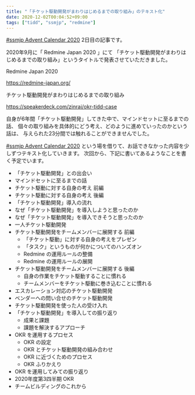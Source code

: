 ```yaml
---
title: "「チケット駆動開発がまわりはじめるまでの取り組み」のテキスト化"
date: 2020-12-02T00:04:52+09:00
tags: ["tidd", "ssmjp", "redmine"]
---
```


[#ssmjp Advent Calendar 2020](https://adventar.org/calendars/5210) 2日目の記事です。

2020年9月に「 Redmine Japan 2020 」にて
「チケット駆動開発がまわりはじめるまでの取り組み」というタイトルで発表させていただきました。

Redmine Japan 2020

https://redmine-japan.org/

チケット駆動開発がまわりはじめるまでの取り組み

https://speakerdeck.com/zinrai/okr-tidd-case

自身が6年間「チケット駆動開発」してきた中で、マインドセットに至るまでの話、
個々の取り組みを具体的にどう考え、どのように進めていったのかという話は、
与えられた23分間では触れることができませんでした。

[#ssmjp Advent Calendar 2020](https://adventar.org/calendars/5210)
という場を借りて、お話できなかった内容を少しずつテキスト化していきます。
次回から、下記に書いてあるようなことを書く予定でいます。

* 「チケット駆動開発」との出会い
* マインドセットに至るまでの話
* チケット駆動に対する自身の考え 前編
* チケット駆動に対する自身の考え 後編
* 「チケット駆動開発」導入の流れ
* なぜ「チケット駆動開発」を導入しようと思ったのか
* なぜ「チケット駆動開発」を導入できそうと思ったのか
* 一人チケット駆動開発
* チケット駆動開発をチームメンバーに展開する 前編
	* 「チケット駆動」に対する自身の考えをプレゼン
	* 「タスク」というものが何かについてのハンズオン
	* Redmine の運用ルールの整備
	* Redmine の運用ルールの展開
* チケット駆動開発をチームメンバーに展開する 後編
	* 自身の作業をチケット駆動することに慣れる
	* チームメンバーをチケット駆動に巻き込むことに慣れる
* エスカレーション対応のチケット駆動開発
* ベンダーへの問い合せのチケット駆動開発
* チケット駆動開発を使った人の受け入れ
* 「チケット駆動開発」を導入しての振り返り
	* 成果と課題
	* 課題を解決するアプローチ
* OKR を運用するプロセス
	* OKR の設定
	* OKR とチケット駆動開発の組み合わせ
	* OKR に近づくためのプロセス
	* OKR ふりかえり
* OKR を運用してみての振り返り
* 2020年度第3四半期 OKR
* チームビルディングのこれから
